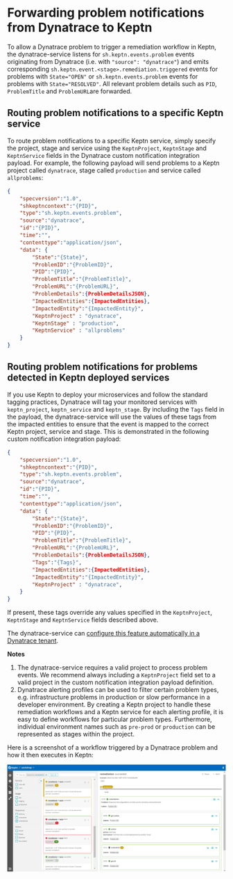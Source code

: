 # Forwarding problem notifications from Dynatrace to Keptn

To allow a Dynatrace problem to trigger a remediation workflow in Keptn, the dynatrace-service listens for `sh.keptn.events.problem` events originating from Dynatrace (i.e. with `"source": "dynatrace"`) and emits corresponding `sh.keptn.event.<stage>.remediation.triggered` events for problems with `State="OPEN"` or `sh.keptn.events.problem` events for problems with `State="RESOLVED"`. All relevant problem details such as `PID`, `ProblemTitle` and `ProblemURL`are forwarded.

## Routing problem notifications to a specific Keptn service

To route problem notifications to a specific Keptn service, simply specify the project, stage and service using the `KeptnProject`, `KeptnStage` and `KeptnService` fields in the Dynatrace custom notification integration payload. For example, the following payload will send problems to a Keptn project called `dynatrace`, stage called `production` and service called `allproblems`:

```json
{
    "specversion":"1.0",
    "shkeptncontext":"{PID}",
    "type":"sh.keptn.events.problem",
    "source":"dynatrace",
    "id":"{PID}",
    "time":"",
    "contenttype":"application/json",
    "data": {
        "State":"{State}",
        "ProblemID":"{ProblemID}",
        "PID":"{PID}",
        "ProblemTitle":"{ProblemTitle}",
        "ProblemURL":"{ProblemURL}",
        "ProblemDetails":{ProblemDetailsJSON},
        "ImpactedEntities":{ImpactedEntities},
        "ImpactedEntity":"{ImpactedEntity}",
        "KeptnProject" : "dynatrace",
        "KeptnStage" : "production",
        "KeptnService" : "allproblems"        
    }
}
```

## Routing problem notifications for problems detected in Keptn deployed services

If you use Keptn to deploy your microservices and follow the standard tagging practices, Dynatrace will tag your monitored services with `keptn_project`, `keptn_service` and `keptn_stage`. By including the `Tags` field in the payload, the dynatrace-service will use the values of these tags from the impacted entities to ensure that the event is mapped to the correct Keptn project, service and stage. This is demonstrated in the following custom notification integration payload: 

```json
{
    "specversion":"1.0",
    "shkeptncontext":"{PID}",
    "type":"sh.keptn.events.problem",
    "source":"dynatrace",
    "id":"{PID}",
    "time":"",
    "contenttype":"application/json",
    "data": {
        "State":"{State}",
        "ProblemID":"{ProblemID}",
        "PID":"{PID}",
        "ProblemTitle":"{ProblemTitle}",
        "ProblemURL":"{ProblemURL}",
        "ProblemDetails":{ProblemDetailsJSON},
        "Tags":"{Tags}",
        "ImpactedEntities":{ImpactedEntities},
        "ImpactedEntity":"{ImpactedEntity}",
        "KeptnProject" : "dynatrace",
    }
}
```

If present, these tags override any values specified in the `KeptnProject`, `KeptnStage` and `KeptnService` fields described above.

The dynatrace-service can [configure this feature automatically in a Dynatrace tenant](auto-tenant-configuration.md#problem-notifications).

**Notes**
1. The dynatrace-service requires a valid project to process problem events. We recommend always including a `KeptnProject` field set to a valid project in the custom notification integration payload definition.
2. Dynatrace alerting profiles can be used to filter certain problem types, e.g. infrastructure problems in production or slow performance in a developer environment. By creating a Keptn project to handle these remediation workflows and a Keptn service for each alerting profile, it is easy to define workflows for particular problem types. Furthermore, individual environment names such as `pre-prod` or `production` can be represented as stages within the project.

Here is a screenshot of a workflow triggered by a Dynatrace problem and how it then executes in Keptn:

![Workflow triggered by a Dynatrace problem](images/remediation_workflow.png "Workflow triggered by a Dynatrace problem")
